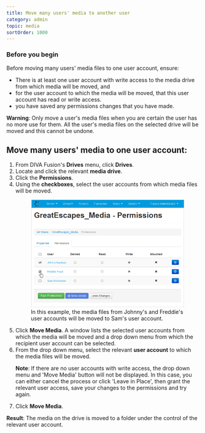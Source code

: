 ```yaml
---
title: Move many users' media to another user
category: admin
topic: media
sortOrder: 1000
---
```


### Before you begin

Before moving many users' media files to one user account, ensure:

- There is at least one user account with write access to the media drive from which media will be moved, and
- for the user account to which the media will be moved, that this user account has read or write access.
- you have saved any permissions changes that you have made.

<p class="tip tip--warning">
  <strong>Warning</strong>:
  Only move a user's media files when you are certain the user has no more use for them. All the user's media files on the selected drive will be moved and this cannot be undone.
</p>

## Move many users' media to one user account:

<ol>

  <li>From DIVA Fusion's <strong>Drives</strong> menu, click <strong>Drives</strong>.</li>

  <li>Locate and click the relevant <strong>media drive</strong>.</li>

  <li>Click the <strong>Permissions</strong>.</li>

  <li>
    Using the <strong>checkboxes</strong>, select the user accounts from which media files will be moved.
    <figure>
      <img src="/images/v2/fusion/move-media-01.png" alt="Select users"/>
      <figcaption>In this example, the media files from Johnny's and Freddie's user accounts will be moved to Sam's user account.</figcaption>
    </figure>
  </li>

  <li>Click <strong>Move Media</strong>. A window lists the selected user accounts from which the media will be moved and a drop down menu from which the recipient user account can be selected.</li>

  <li>
    From the drop down menu, select the relevant <strong>user account</strong> to which the media files will be moved.
    <p class="note"><strong>Note</strong>: If there are no user accounts with write access, the drop down menu and 'Move Media' button will not be displayed. In this case, you can either cancel the process or click 'Leave in Place', then grant the relevant user access, save your changes to the permissions and try again.</p>
  </li>

  <li>Click <strong>Move Media</strong>.</li>

</ol>

<p class="tip tip--result">
  <strong>Result</strong>:
  The media on the drive is moved to a folder under the control of the relevant user account.
</p>
